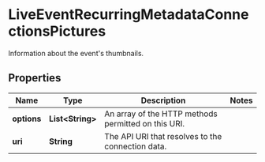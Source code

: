 

# LiveEventRecurringMetadataConnectionsPictures

Information about the event's thumbnails.

## Properties

| Name | Type | Description | Notes |
|------------ | ------------- | ------------- | -------------|
|**options** | **List&lt;String&gt;** | An array of the HTTP methods permitted on this URI. |  |
|**uri** | **String** | The API URI that resolves to the connection data. |  |



